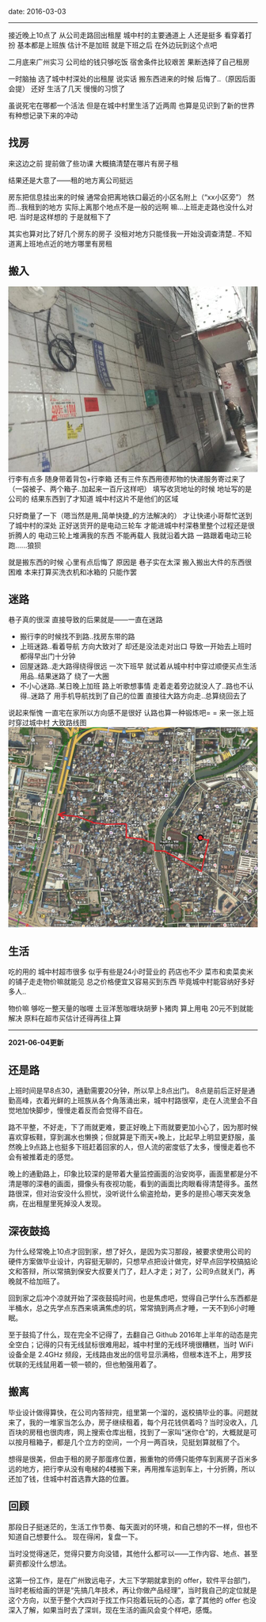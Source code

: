 date: 2016-03-03

---

接近晚上10点了 从公司走路回出租屋
城中村的主要通道上 人还是挺多
看穿着打扮 基本都是上班族
估计不是加班 就是下班之后 在外边玩到这个点吧

二月底来广州实习
公司给的钱只够吃饭
宿舍条件比较艰苦
果断选择了自己租房

一时脑抽
选了城中村深处的出租屋
说实话 搬东西进来的时候 后悔了..（原因后面会提）
还好 生活了几天 慢慢的习惯了

虽说死宅在哪都一个活法
但是在城中村里生活了近两周
也算是见识到了新的世界
有种想记录下来的冲动

<!--more-->


## 找房
来这边之前 提前做了些功课
大概搞清楚在哪片有房子租

结果还是大意了——租的地方离公司挺远

房东把信息挂出来的时候
通常会把离地铁口最近的小区名附上（“xx小区旁”）
然而...我租到的地方 实际上离那个地点不是一般的远啊
嘛...上班走走路也没什么对吧.
当时是这样想的 于是就租下了

其实也算对比了好几个房东的房子
没租对地方只能怪我一开始没调查清楚..
不知道离上班地点近的地方哪里有房租

## 搬入
![01.jpg](_assets/生活在城中村里/01.jpg)
行李有点多
随身带着背包+行李箱
还有三件东西用德邦物的快递服务寄过来了（一袋被子、两个箱子..加起来一百斤这样吧）
填写收货地址的时候 地址写的是公司的
结果东西到了才知道 城中村这片不是他们的区域

只好商量了一下（嗯当然是用_简单快捷_的方法解决的）
才让快递小哥帮忙送到了城中村的深处
正好送货开的是电动三轮车 才能进城中村深巷里整个过程还是很折腾人的
电动三轮上堆满我的东西 不能再载人
我就沿着大路 一路跟着电动三轮跑......狼狈

就是搬东西的时候 心里有点后悔了
原因是 巷子实在太深
搬入搬出大件的东西很困难
本来打算买洗衣机和冰箱的 只能作罢

## 迷路
巷子真的很深 直接导致的后果就是——一直在迷路
* 搬行李的时候找不到路..找房东带的路
* 上班迷路..看着导航 方向大致对了 却还是没法走对出口 导致一开始去上班时都得早出门十分钟
* 回屋迷路..走大路得绕得很远 一次下班早 就试着从城中村中穿过顺便买点生活用品..结果迷路了 绕了一大圈
* 不小心迷路..某日晚上加班 路上听歌想事情 走着走着旁边就没人了..路也不认得..迷路了 用手机导航找到了自己的位置 直接往大路方向走..总算绕回去了

说起来惭愧 一直宅在家所以方向感不是很好 认路也算一种锻炼吧= =
来一张上班时穿过城中村 大致路线图
![02.jpg](_assets/生活在城中村里/02.jpg)

## 生活
吃的用的 城中村超市很多 似乎有些是24小时营业的
药店也不少 菜市和卖菜卖米的铺子走走物价嘛就能见
总之价格便宜又容易买到东西 毕竟城中村能容纳好多好多人..

物价嘛
够吃一整天量的咖喱 土豆洋葱咖喱块胡萝卜猪肉 算上用电 20元不到就能解决
原料在超市买估计还得再往上算

---

**2021-06-04更新**

## 还是路

上班时间是早8点30，通勤需要20分钟，所以早上8点出门。
8点是前后正好是通勤高峰，衣着光鲜的上班族从各个角落涌出来，城中村路很窄，走在人流里会不自觉地加快脚步，慢慢走着反而会觉得不自在。

路不平整，不好走，下了雨就更难，要正好晚上下雨就要更加小心了，因为那时候喜欢穿板鞋，穿到漏水也懒换；但就算是下雨天+晚上，比起早上明显更舒服，虽然晚上9点路上也挺多下班赶着回家的人，但人流的密度低了太多，慢慢走着也不会有被推着走的感觉。

晚上的通勤路上，印象比较深的是带着大量监控画面的治安岗亭，画面里都是分不清是哪的深巷的画面，摄像头有夜视功能，看到的画面比肉眼看得清楚得多。虽然路很深，但对治安没什么担忧，没听说什么偷盗抢劫，更多的是担心哪天突发急病，在出租屋里死掉没人发现。

## 深夜鼓捣

为什么经常晚上10点才回到家，想了好久，是因为实习那段，被要求使用公司的硬件方案做毕业设计，内容挺无聊的，只想早点把设计做完，好早点回学校搞掂论文和答辩，所以常搞到保安大叔要关门了，赶人才走；对了，公司9点就关门，再晚就不给加班了。

回到家之后冲个凉就开始了深夜鼓捣时间，也是焦虑吧，觉得自己学什么东西都是半桶水，总之先学点东西来填满焦虑的坑，常常搞到两点才睡，一天不到6小时睡眠。

至于鼓捣了什么，现在完全不记得了，去翻自己 Github 2016年上半年的动态是完全空白；记得的只有无线鼠标很难用起，城中村里的无线环境很糟糕，当时 WiFi 设备全是 2.4GHz 频段，无线路由发出的信号显示满格，但根本连不上，用罗技优联的无线鼠用着一顿一顿的，但也勉强用着了。

## 搬离

毕业设计做得算快，在公司内答辩完，组里第一个溜的，返校搞毕业的事。问题就来了，我的一堆家当怎么办，房子继续租着，每个月花钱供着吗？当时没收入，几百块的房租也很肉疼，网上搜索仓库出租，找到了一家叫“迷你仓”的，大概就是可以按月租箱子，都是几个立方的空间，一个月一两百块，见挺划算就租了个。

想得是很美，但由于租的房子那蛋疼位置，搬重物的师傅只能停车到离房子百米多远的地方，把行李从没有电梯的4楼搬下来，再用推车运到车上，十分折腾，所以还加了钱，住城中村首选靠大路的位置。

## 回顾

那段日子挺迷茫的，生活工作节奏、每天面对的环境，和自己想的不一样，但也不知道自己想要什么。
现在得闲，复盘一下。

当时没觉得迷茫，觉得只要方向没错，其他什么都可以——工作内容、地点、甚至薪资都没什么想法。

这第一份工作，是在广州致远电子，大三下学期就拿到的 offer，软件平台部门，当时老板给画的饼是“先搞几年技术，再让你做产品经理”，当时我自己的定位就是这个方向，以至于整个大四对于找工作只抱着玩玩的心态，拿了其他的 offer 也没深入了解，如果当时去了深圳，现在生活的画风会变个样吧，感慨。
